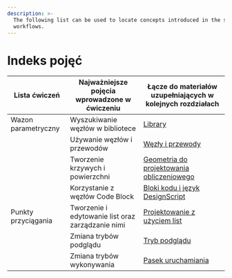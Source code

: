 ```yaml
---
description: >-
  The following list can be used to locate concepts introduced in the sample
  workflows.
---
```


# Indeks pojęć

| Lista ćwiczeń    | Najważniejsze pojęcia wprowadzone w ćwiczeniu  | Łącze do materiałów uzupełniających w kolejnych rozdziałach                                                                  |
| ---------------- | ------------------------------------ | ---------------------------------------------------------------------------------------------------------- |
| Wazon parametryczny  | Wyszukiwanie węzłów w bibliotece | [Library](../3\_user\_interface/2-library.md)                                                              |
|                  | Używanie węzłów i przewodów                | [Węzły i przewody](../4\_nodes\_and\_wires/)                                                                |
|                  | Tworzenie krzywych i powierzchni         | [Geometria do projektowania obliczeniowego](../5\_essential\_nodes\_and\_concepts/5-2\_geometry-for-computational-design/) |
|                  | Korzystanie z węzłów Code Block                    | [Bloki kodu i język DesignScript](../8\_coding\_in\_dynamo/8-1\_code-blocks-and-design-script/)                |
| Punkty przyciągania | Tworzenie i edytowanie list oraz zarządzanie nimi         | [Projektowanie z użyciem list](../5\_essential\_nodes\_and\_concepts/5-4\_designing-with-lists/)                   |
|                  | Zmiana trybów podglądu               | [Tryb podglądu](../3\_user\_interface/1-workspace.md#preview-mode)                                          |
|                  | Zmiana trybów wykonywania             | [Pasek uruchamiania](../3\_user\_interface/#execution-bar)                                                      |
